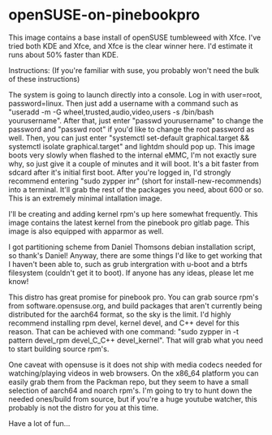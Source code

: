 # openSUSE-on-pinebookpro

This image contains a base install of openSUSE tumbleweed with Xfce. I've tried both KDE and Xfce, and Xfce is the clear winner here. I'd estimate it runs about 50% faster than KDE. 

Instructions:
(If you're familiar with suse, you probably won't need the bulk of these instructions)

The system is going to launch directly into a console. Log in with user=root, password=linux. Then just add a username with a command such as "useradd -m -G wheel,trusted,audio,video,users -s /bin/bash yourusername". After that, just enter "passwd yourusername" to change the password and "passwd root" if you'd like to change the root password as well. Then, you can just enter "systemctl set-default graphical.target && systemctl isolate graphical.target" and lightdm should pop up. This image boots very slowly when flashed to the internal eMMC, I'm not exactly sure why, so just give it a couple of minutes and it will boot. It's a bit faster from sdcard after it's initial first boot. After you're logged in, I'd strongly recommend entering "sudo zypper inr" (short for install-new-recommends) into a terminal. It'll grab the rest of the packages you need, about 600 or so. This is an extremely minimal intallation image.

I'll be creating and adding kernel rpm's up here somewhat frequently. This image contains the latest kernel from the pinebook pro gitlab page. This image is also equipped with apparmor as well.

I got partitioning scheme from Daniel Thomsons debian installation script, so thank's Daniel! Anyway, there are some things I'd like to get working that I haven't been able to, such as grub intergration with u-boot and a btrfs filesystem (couldn't get it to boot). If anyone has any ideas, please let me know!

This distro has great promise for pinebook pro. You can grab source rpm's from software.opensuse.org, and build packages that aren't currently being distributed for the aarch64 format, so the sky is the limit. I'd highly recommend installing rpm devel, kernel devel, and C++ devel for this reason. That can be achieved with one command: "sudo zypper in -t pattern devel_rpm devel_C_C++ devel_kernel". That will grab what you need to start building source rpm's.

One caveat with opensuse is it does not ship with media codecs needed for watching/playing videos in web browsers. On the x86_64 platform you can easily grab them from the Packman repo, but they seem to have a small selection of aarch64 and noarch rpm's. I'm going to try to hunt down the needed ones/build from source, but if you're a huge youtube watcher, this probably is not the distro for you at this time.

Have a lot of fun...
